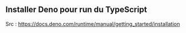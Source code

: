 ## Installer Deno pour run du TypeScript

Src : https://docs.deno.com/runtime/manual/getting_started/installation